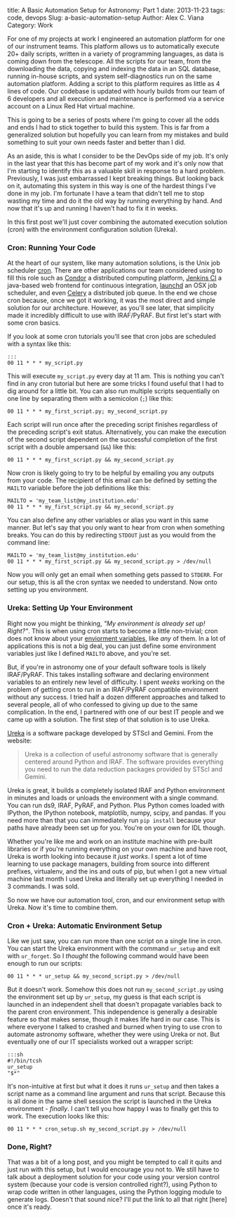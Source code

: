 title: A Basic Automation Setup for Astronomy: Part 1
date: 2013-11-23
tags: code, devops
Slug: a-basic-automation-setup
Author: Alex C. Viana
Category: Work

For one of my projects at work I engineered an automation platform for one of our instrument teams. This platform allows us to automatically execute 20+ daily scripts, written in a variety of programming languages, as data is coming down from the telescope. All the scripts for our team, from the downloading the data, copying and indexing the data in an SQL database, running in-house scripts, and system self-diagnostics run on the same automation platform. Adding a script to this platform requires as little as 4 lines of code. Our codebase is updated with hourly builds from our team of 6 developers and all execution and maintenance is performed via a service account on a Linux Red Hat virtual machine.

This is going to be a series of posts where I'm going to cover all the odds and ends I had to stick together to build this system. This is far from a generalized solution but hopefully you can learn from my mistakes and build something to suit your own needs faster and better than I did.

As an aside, this is what I consider to be the DevOps side of my job. It's only in the last year that this has become part of my work and it's only now that I'm starting to identify this as a valuable skill in response to a hard problem. Previously, I was just embarrassed I kept breaking things. But looking back on it, automating this system in this way is one of the hardest things I've done in my job. I'm fortunate I have a team that didn't tell me to stop wasting my time and do it the old way by running everything by hand. And now that it's up and running I haven't had to fix it in weeks.

In this first post we'll just cover combining the automated execution solution (cron) with the environment configuration solution (Ureka).

### Cron: Running Your Code

At the heart of our system, like many automation solutions, is the Unix job scheduler [cron](http://en.wikipedia.org/wiki/Cron). There are other applications our team considered using to fill this role such as [Condor](http://research.cs.wisc.edu/htcondor/) a distributed computing platform, [Jenkins CI](http://jenkins-ci.org/) a java-based web frontend for continuous integration, [launchd](http://en.wikipedia.org/wiki/Launchd) an OSX job scheduler, and even [Celery](http://www.celeryproject.org/) a distributed job queue. In the end we chose cron because, once we got it working, it was the most direct and simple solution for our architecture. However, as you'll see later, that simplicity made it incredibly difficult to use with IRAF/PyRAF. But first let's start with some cron basics.

If you look at some cron tutorials you'll see that cron jobs are scheduled with a syntax like this:

    :::
    00 11 * * * my_script.py

This will execute `my_script.py` every day at 11 am. This is nothing you can't find in any cron tutorial but here are some tricks I found useful that I had to dig around for a little bit. You can also run multiple scripts sequentially on one line by separating them with a semicolon (`;`) like this:

	00 11 * * * my_first_script.py; my_second_script.py

Each script will run once after the preceding script finishes regardless of the preceding script's exit status. Alternatively, you can make the execution of the second script dependent on the successful completion of the first script with a double ampersand (`&&`) like this:

	00 11 * * * my_first_script.py && my_second_script.py

Now cron is likely going to try to be helpful by emailing you any outputs from your code. The recipient of this email can be defined by setting the `MAILTO` variable before the job definitions like this:

	MAILTO = 'my_team_list@my_institution.edu'
	00 11 * * * my_first_script.py && my_second_script.py

You can also define any other variables or alias you want in this same manner. But let's say that you only want to hear from cron when something breaks. You can do this by redirecting `STDOUT` just as you would from the command line:

	MAILTO = 'my_team_list@my_institution.edu'
	00 11 * * * my_first_script.py && my_second_script.py > /dev/null

Now you will only get an email when something gets passed to `STDERR`. For our setup, this is all the cron syntax we needed to understand. Now onto setting up you environment.

### Ureka: Setting Up Your Environment

Right now you might be thinking, _"My environment is already set up! Right?"_. This is when using cron starts to become a little non-trivial; cron does not know about your [enviorment variables](http://stackoverflow.com/questions/2229825/where-can-i-set-environment-variables-that-crontab-will-use), like _any_ of them. In a lot of applications this is not a big deal, you can just define some environment variables just like I defined `MAILTO` above, and you're set. 

But, if you're in astronomy one of your default software tools is likely IRAF/PyRAF. This takes installing software and declaring environment variables to an entirely new level of difficulty. I spent _weeks_ working on the problem of getting cron to run in an IRAF/PyRAF compatible environment without any success. I tried half a dozen different approaches and talked to several people, all of who confessed to giving up due to the same complication. In the end, I partnered with one of our best IT people and we came up with a solution. The first step of that solution is to use Ureka. 

[Ureka](http://ssb.stsci.edu/ureka/) is a software package developed by STScI and Gemini. From the website:

> Ureka is a collection of useful astronomy software that is generally centered around Python and IRAF. The software provides everything you need to run the data reduction packages provided by STScI and Gemini.  

Ureka is great, it builds a completely isolated IRAF and Python environment in minutes and loads or unloads the environment with a single command. You can run ds9, IRAF, PyRAF, and Python. Plus Python comes loaded with IPython, the IPython notebook, matplotlib, numpy, scipy, and pandas. If you need more than that you can immediately run `pip install` because your paths have already been set up for you. You're on your own for IDL though.

Whether you're like me and work on an institute machine with pre-built libraries or if you're running everything on your own machine and have root, Ureka is worth looking into because it _just works_. I spent a lot of time learning to use package managers, building from source into different prefixes, virtualenv, and the ins and outs of pip, but when I got a new virtual machine last month I used Ureka and literally set up everything I needed in 3 commands. I was sold.

So now we have our automation tool, cron, and our environment setup with Ureka. Now it's time to combine them.

### Cron + Ureka: Automatic Environment Setup

Like we just saw, you can run more than one script on a single line in cron. You can start the Ureka environment with the command `ur_setup` and exit with `ur_forget`. So I _thought_ the following command would have been enough to run our scripts:

  	00 11 * * * ur_setup && my_second_script.py > /dev/null

But it doesn't work. Somehow this does not run `my_second_script.py` using the environment set up by `ur_setup`, my guess is that each script is launched in an independent shell that doesn't propagate variables back to the parent cron environment. This independence is generally a desirable feature so that makes sense, though it makes life hard in our case. This is where everyone I talked to crashed and burned when trying to use cron to automate astronomy software, whether they were using Ureka or not. But eventually one of our IT specialists worked out a wrapper script:

	:::sh
	#!/bin/tcsh
	ur_setup
	"$*"

It's non-intuitive at first but what it does it runs `ur_setup` and then takes a script name as a command line argument and runs that script. Because this is all done in the same shell session the script is launched in the Ureka environment - _finally_. I can't tell you how happy I was to finally get this to work. The execution looks like this:

  	00 11 * * * cron_setup.sh my_second_script.py > /dev/null

### Done, Right?

That was a bit of a long post, and you might be tempted to call it quits and just run with this setup, but I would encourage you not to. We still have to talk about a deployment solution for your code using your version control system (because your code is version controlled right?), using Python to wrap code written in other languages, using the Python logging module to generate logs. Doesn't that sound nice? I'll put the link to all that right [here] once it's ready.
